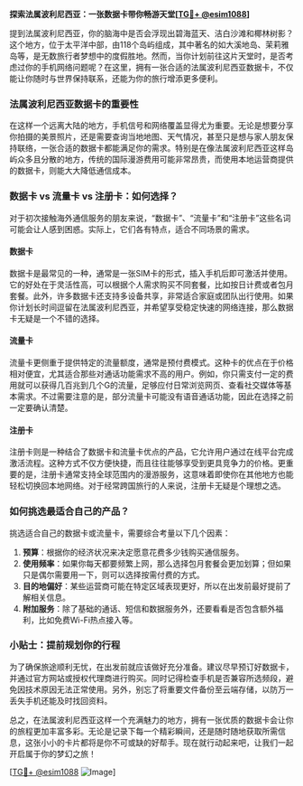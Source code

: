 **探索法属波利尼西亚：一张数据卡带你畅游天堂[[TG💪+ @esim1088](https://t.me/s/esim1088)]**

提到法属波利尼西亚，你的脑海中是否会浮现出碧海蓝天、洁白沙滩和椰林树影？这个地方，位于太平洋中部，由118个岛屿组成，其中著名的如大溪地岛、茉莉雅岛等，是无数旅行者梦想中的度假胜地。然而，当你计划前往这片天堂时，是否考虑过你的手机网络问题呢？在这里，拥有一张合适的法属波利尼西亚数据卡，不仅能让你随时与世界保持联系，还能为你的旅行增添更多便利。

### 法属波利尼西亚数据卡的重要性

在这样一个远离大陆的地方，手机信号和网络覆盖显得尤为重要。无论是想要分享你拍摄的美景照片，还是需要查询当地地图、天气情况，甚至只是想与家人朋友保持联络，一张合适的数据卡都能满足你的需求。特别是在像法属波利尼西亚这样岛屿众多且分散的地方，传统的国际漫游费用可能非常昂贵，而使用本地运营商提供的数据卡，则能大大降低通信成本。

### 数据卡 vs 流量卡 vs 注册卡：如何选择？

对于初次接触海外通信服务的朋友来说，“数据卡”、“流量卡”和“注册卡”这些名词可能会让人感到困惑。实际上，它们各有特点，适合不同场景的需求。

#### 数据卡
数据卡是最常见的一种，通常是一张SIM卡的形式，插入手机后即可激活并使用。它的好处在于灵活性高，可以根据个人需求购买不同套餐，比如按日计费或者包月套餐。此外，许多数据卡还支持多设备共享，非常适合家庭或团队出行使用。如果你计划长时间逗留在法属波利尼西亚，并希望享受稳定快速的网络连接，那么数据卡无疑是一个不错的选择。

#### 流量卡
流量卡更侧重于提供特定的流量额度，通常是预付费模式。这种卡的优点在于价格相对便宜，尤其适合那些对通话功能需求不高的用户。例如，你只需支付一定的费用就可以获得几百兆到几个G的流量，足够应付日常浏览网页、查看社交媒体等基本需求。不过需要注意的是，部分流量卡可能没有语音通话功能，因此在选择之前一定要确认清楚。

#### 注册卡
注册卡则是一种结合了数据卡和流量卡优点的产品，它允许用户通过在线平台完成激活流程。这种方式不仅方便快捷，而且往往能够享受到更具竞争力的价格。更重要的是，注册卡通常支持全球范围内的漫游服务，这意味着即使你在其他地方也能轻松切换回本地网络。对于经常跨国旅行的人来说，注册卡无疑是个理想之选。

### 如何挑选最适合自己的产品？

挑选适合自己的数据卡或流量卡，需要综合考量以下几个因素：

1. **预算**：根据你的经济状况来决定愿意花费多少钱购买通信服务。
2. **使用频率**：如果你每天都要频繁上网，那么选择包月套餐会更加划算；但如果只是偶尔需要用一下，则可以选择按需付费的方式。
3. **目的地偏好**：某些运营商可能在特定区域表现更好，所以在出发前最好提前了解相关信息。
4. **附加服务**：除了基础的通话、短信和数据服务外，还要看看是否包含额外福利，比如免费Wi-Fi热点接入等。

### 小贴士：提前规划你的行程

为了确保旅途顺利无忧，在出发前就应该做好充分准备。建议尽早预订好数据卡，并通过官方网站或授权代理商进行购买。同时记得检查手机是否兼容所选频段，避免因技术原因无法正常使用。另外，别忘了将重要文件备份至云端存储，以防万一丢失手机还能及时找回资料。

总之，在法属波利尼西亚这样一个充满魅力的地方，拥有一张优质的数据卡会让你的旅程更加丰富多彩。无论是记录下每一个精彩瞬间，还是随时随地获取所需信息，这张小小的卡片都将是你不可或缺的好帮手。现在就行动起来吧，让我们一起开启属于你的梦幻之旅！

[[TG💪+ @esim1088](https://t.me/s/esim1088) ![Image](https://i.postimg.cc/4NQfJmqS/Snipaste-2025-05-13-00-14-12.png)]
